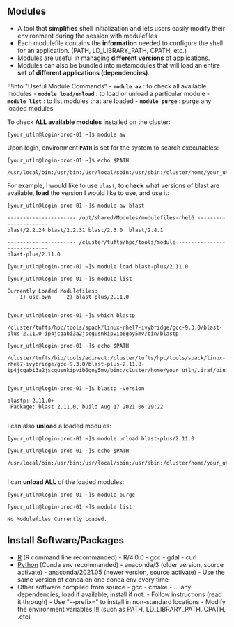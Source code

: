 ## Modules

- A tool that **simplifies** shell initialization and lets users easily modify their environment during the session with modulefiles
- Each modulefile contains the **information** needed to configure the shell for an application. (PATH, LD_LIBRARY_PATH, CPATH, etc.)
- Modules are useful in managing **different versions** of applications. 
- Modules can also be bundled into metamodules that will load an entire **set of different applications (dependencies)**. 


!!!info "Useful Module  Commands"
    - **`module av`** : to check all available modules
    - **`module load/unload`** : to load or unload a particular module
    - **`module list`** : to list modules that are loaded
    - **`module purge`** : purge any loaded modules

To check **ALL available modules** installed on the cluster:


`[your_utln@login-prod-01 ~]$ module av`


Upon login, environment **`PATH`** is set for the system to search executables:


`[your_utln@login-prod-01 ~]$ echo $PATH`
  
```
/usr/local/bin:/usr/bin:/usr/local/sbin:/usr/sbin:/cluster/home/your_utln/bin:/cluster/home/your_utln/.local/bin
```

For example, I would like to use `blast`, to **check** what versions of blast are available, **load** the version I would like to use, and use it:


`[your_utln@login-prod-01 ~]$ module av blast`
  
```
---------------------- /opt/shared/Modules/modulefiles-rhel6 ----------------------
blast/2.2.24 blast/2.2.31 blast/2.3.0  blast/2.8.1

---------------------- /cluster/tufts/hpc/tools/module ----------------------------
blast-plus/2.11.0
```


`[your_utln@login-prod-01 ~]$ module load blast-plus/2.11.0`
  
`[your_utln@login-prod-01 ~]$ module list`
  
```
Currently Loaded Modulefiles:
    1) use.own     2) blast-plus/2.11.0
    
```


`[your_utln@login-prod-01 ~]$ which blastp`
  
```
/cluster/tufts/hpc/tools/spack/linux-rhel7-ivybridge/gcc-9.3.0/blast-plus-2.11.0-ip4jcqabi3a2jscgusnkipvib6goy5mv/bin/blastp

```
`[your_utln@login-prod-01 ~]$ echo $PATH`

```
/cluster/tufts/bio/tools/edirect:/cluster/tufts/hpc/tools/spack/linux-rhel7-ivybridge/gcc-9.3.0/blast-plus-2.11.0-ip4jcqabi3a2jscgusnkipvib6goy5mv/bin:/cluster/home/your_utln/.iraf/bin:/cluster/home/your_utln/.iraf/bin:/usr/local/bin:/usr/bin:/usr/local/sbin:/usr/sbin:/cluster/home/your_utln/bin:/cluster/home/your_utln/.local/bin
  
```
  

`[your_utln@login-prod-01 ~]$ blastp -version`
  
```
blastp: 2.11.0+
 Package: blast 2.11.0, build Aug 17 2021 06:29:22
  
```

I can also **unload** a loaded modules:


`[your_utln@login-prod-01 ~]$ module unload blast-plus/2.11.0`
  
`[your_utln@login-prod-01 ~]$ echo $PATH`

```
/usr/local/bin:/usr/bin:/usr/local/sbin:/usr/sbin:/cluster/home/your_utln/bin:/cluster/home/your_utln/.local/bin
  
```

I can **unload ALL** of the loaded modules:


`[your_utln@login-prod-01 ~]$ module purge`
  
`[your_utln@login-prod-01 ~]$ module list`

```
No Modulefiles Currently Loaded.

```

## Install Software/Packages

- [R](https://tufts.box.com/s/qximkv5ke2y4k0vbg6m04m6fc6exh88h) (R command line recommanded)
      - R/4.0.0
      - gcc 
      - gdal
      - curl
- [Python](https://tufts.box.com/v/CondaEnvonHPC) (Conda env recommanded)
      - anaconda/3 (older version, source activate)
      - anaconda/2021.05 (newer version, source activate)
      - Use the same version of conda on one conda env every time
- Other software compiled from source
      - gcc
      - cmake
      - ... any dependencies, load if available, install if not.
      - Follow instructions (read it through)
      - Use "--prefix=" to install in non-standard locations
      - Modify the environment variables !!! (such as PATH, LD_LIBRARY_PATH, CPATH, .etc)

